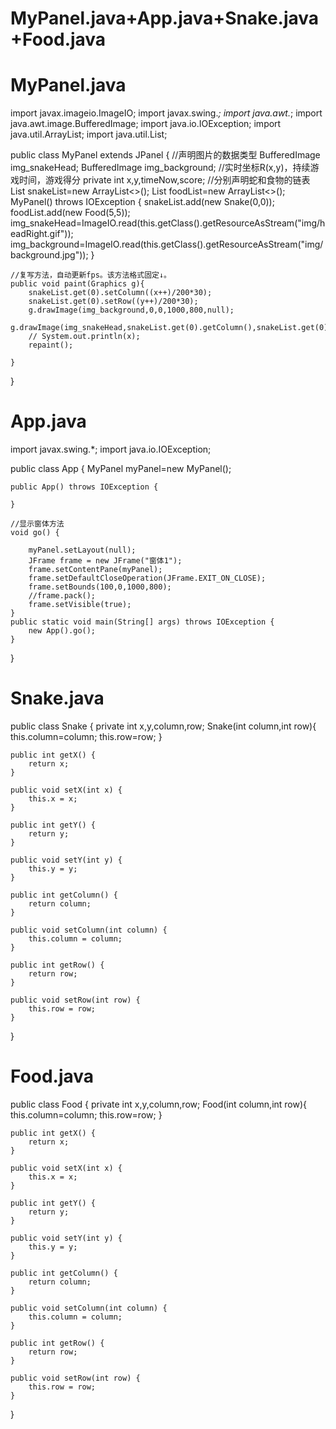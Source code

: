 # MyPanel.java+App.java+Snake.java+Food.java
# MyPanel.java
import javax.imageio.ImageIO;
import javax.swing.*;
import java.awt.*;
import java.awt.image.BufferedImage;
import java.io.IOException;
import java.util.ArrayList;
import java.util.List;

public class MyPanel extends JPanel {
    //声明图片的数据类型
    BufferedImage img_snakeHead;
    BufferedImage img_background;
    //实时坐标R(x,y)，持续游戏时间，游戏得分
    private int x,y,timeNow,score;
    //分别声明蛇和食物的链表
    List<Snake> snakeList=new ArrayList<>();
    List<Food> foodList=new ArrayList<>();
    MyPanel() throws IOException {
        snakeList.add(new Snake(0,0));
        foodList.add(new Food(5,5));
        img_snakeHead=ImageIO.read(this.getClass().getResourceAsStream("img/headRight.gif"));
        img_background=ImageIO.read(this.getClass().getResourceAsStream("img/background.jpg"));
    }

    //复写方法，自动更新fps。该方法格式固定↓。
    public void paint(Graphics g){
        snakeList.get(0).setColumn((x++)/200*30);
        snakeList.get(0).setRow((y++)/200*30);
        g.drawImage(img_background,0,0,1000,800,null);
        g.drawImage(img_snakeHead,snakeList.get(0).getColumn(),snakeList.get(0).getRow(),50,50,null);
        // System.out.println(x);
        repaint();

    }
}
# App.java
import javax.swing.*;
import java.io.IOException;

public class App {
    MyPanel myPanel=new MyPanel();

    public App() throws IOException {

    }

    //显示窗体方法
    void go() {

        myPanel.setLayout(null);
        JFrame frame = new JFrame("窗体1");
        frame.setContentPane(myPanel);
        frame.setDefaultCloseOperation(JFrame.EXIT_ON_CLOSE);
        frame.setBounds(100,0,1000,800);
        //frame.pack();
        frame.setVisible(true);
    }
    public static void main(String[] args) throws IOException {
        new App().go();
    }
}
# Snake.java
public class Snake {
    private int x,y,column,row;
    Snake(int column,int row){
        this.column=column;
        this.row=row;
    }

    public int getX() {
        return x;
    }

    public void setX(int x) {
        this.x = x;
    }

    public int getY() {
        return y;
    }

    public void setY(int y) {
        this.y = y;
    }

    public int getColumn() {
        return column;
    }

    public void setColumn(int column) {
        this.column = column;
    }

    public int getRow() {
        return row;
    }

    public void setRow(int row) {
        this.row = row;
    }
}
# Food.java
public class Food {
    private int x,y,column,row;
    Food(int column,int row){
        this.column=column;
        this.row=row;
    }

    public int getX() {
        return x;
    }

    public void setX(int x) {
        this.x = x;
    }

    public int getY() {
        return y;
    }

    public void setY(int y) {
        this.y = y;
    }

    public int getColumn() {
        return column;
    }

    public void setColumn(int column) {
        this.column = column;
    }

    public int getRow() {
        return row;
    }

    public void setRow(int row) {
        this.row = row;
    }
}

